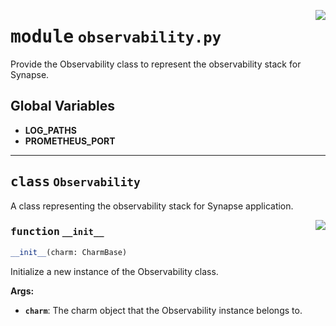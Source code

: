 <!-- markdownlint-disable -->

<a href="../src/observability.py#L0"><img align="right" style="float:right;" src="https://img.shields.io/badge/-source-cccccc?style=flat-square"></a>

# <kbd>module</kbd> `observability.py`
Provide the Observability class to represent the observability stack for Synapse. 

**Global Variables**
---------------
- **LOG_PATHS**
- **PROMETHEUS_PORT**


---

## <kbd>class</kbd> `Observability`
A class representing the observability stack for Synapse application. 

<a href="../src/observability.py#L21"><img align="right" style="float:right;" src="https://img.shields.io/badge/-source-cccccc?style=flat-square"></a>

### <kbd>function</kbd> `__init__`

```python
__init__(charm: CharmBase)
```

Initialize a new instance of the Observability class. 



**Args:**
 
 - <b>`charm`</b>:  The charm object that the Observability instance belongs to. 





